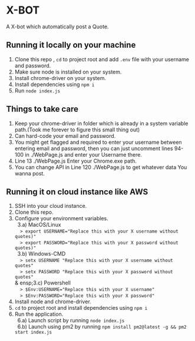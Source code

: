# X-BOT 
A X-bot which automatically post a Quote. 

## Running it locally on your machine 

1) Clone this repo ,  `cd` to project root and add `.env` file with your username and password. 
2) Make sure node is installed on your system. 
3) Install chrome-driver on your system. 
4) Install dependencies using `npm i` 
5) Run `node index.js` 

## Things to take care

1) Keep your chrome-driver in folder which is already in a system variable path.(Took me forever to figure this small thing out)
2) Can hard-code your email and password.
3) You might get flagged and required to enter your username between entering email and password, then you can just uncomment lines  94-100 in ./WebPage.js and enter your Username there.
4) Line 13 ./WebPage.js Enter your Chrome.exe path.
5) You can change API in Line 120 ./WebPage.js to get whatever data You wanna post.
   
## Running it on cloud instance like AWS 

1) SSH into your cloud instance. 
2) Clone this repo. 
3) Configure your environment variables. <br /> 
&ensp;3.a) MacOS/Linux <br /> 
&emsp;`> export USERNAME="Replace this with your X username without quotes)"` <br /> 
&emsp;`> export PASSWORD="Replace this with your X password without quotes)"` <br /> 
&ensp;3.b) Windows-CMD <br /> 
&emsp;`> setx USERNAME "Replace this with your X username without quotes"` <br /> 
&emsp;`> setx PASSWORD "Replace this with your X password without quotes"` <br /> &
ensp;3.c) Powershell <br /> &emsp;`> $Env:USERNAME="Replace this with your X username"` <br /> 
&emsp;`> $Env:PASSWORD="Replace this with your X password"` <br /> 
4) Install node and chrome-driver. 
5) `cd` to project root and install dependencies using `npm i` 
6) Run the application. <br /> 
&ensp;6.a) Launch script by running `node index.js` <br /> 
&ensp;6.b) Launch using pm2 by running `npm install pm2@latest -g && pm2 start index.js` <br />
